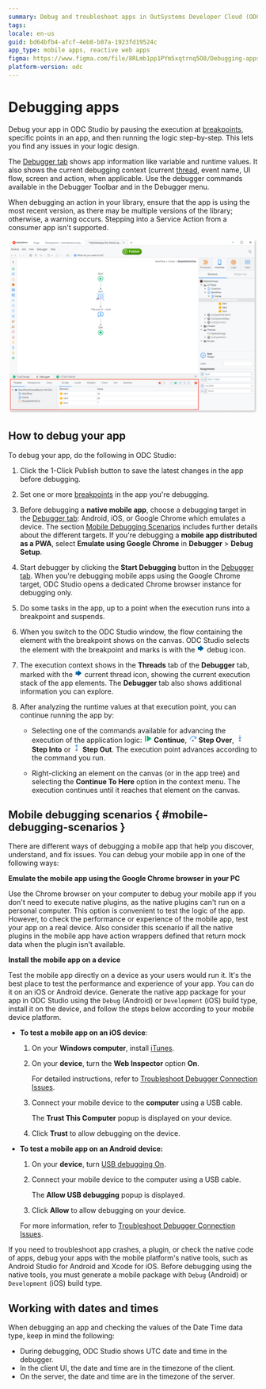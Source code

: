 ```yaml
---
summary: Debug and troubleshoot apps in OutSystems Developer Cloud (ODC) using breakpoints, step-by-step execution, and runtime value inspection.
tags:
locale: en-us
guid: bd64bfb4-afcf-4eb8-b87a-1923fd19524c
app_type: mobile apps, reactive web apps
figma: https://www.figma.com/file/8RLmb1pp1PYm5xqtrnq5O8/Debugging-apps?type=design&node-id=2901%3A72&t=sdGPdlxTkpCARchu-1
platform-version: odc
---
```

# Debugging apps

Debug your app in ODC Studio by pausing the execution at [breakpoints](breakpoints.md), specific points in an app, and then running the logic step-by-step. This lets you find any issues in your logic design.

The [Debugger tab](debugger-ui-reference.md) shows app information like variable and runtime values. It also shows the current debugging context (current [thread](threads.md), event name, UI flow, screen and action, when applicable. Use the debugger commands available in the Debugger Toolbar and in the Debugger menu.

When debugging an action in your library, ensure that the app is using the most recent version, as there may be multiple versions of the library; otherwise, a warning occurs. Stepping into a Service Action from a consumer app isn't supported.

![Screenshot of the OutSystems Debugger window in ODC Studio](images/debugger-intro-ss.png "Debugger Window Overview")

## How to debug your app

To debug your app, do the following in ODC Studio:

1. Click the 1-Click Publish button to save the latest changes in the app before debugging. 

1. Set one or more [breakpoints](breakpoints.md) in the app you're debugging.

1. Before debugging a **native mobile app**, choose a debugging target in the [Debugger tab](debugger-ui-reference.md): Android, iOS, or Google Chrome which emulates a device. The section [Mobile Debugging Scenarios](#mobile-debugging-scenarios) includes further details about the different targets. If you're debugging a **mobile app distributed as a PWA**, select **Emulate using Google Chrome** in **Debugger** > **Debug Setup**. 

1. Start debugger by clicking the **Start Debugging** button in the [Debugger tab](debugger-ui-reference.md). When you're debugging mobile apps using the Google Chrome target, ODC Studio opens a dedicated Chrome browser instance for debugging only.

1. Do some tasks in the app, up to a point when the execution runs into a breakpoint and suspends.

1. When you switch to the ODC Studio window, the flow containing the element with the breakpoint shows on the canvas. ODC Studio selects the element with the breakpoint and marks is with the ![Icon indicating an active debug request on an element within ODC Studio](images/overlay-active-request.png "Debug Icon") debug icon.

1. The execution context shows in the **Threads** tab of the **Debugger** tab, marked with the ![Icon indicating an active debug request on an element within ODC Studio](images/overlay-active-request.png "Debug Icon") current thread icon, showing the current execution stack of the app elements. The **Debugger** tab also shows additional information you can explore.

1. After analyzing the runtime values at that execution point, you can continue running the app by:

    * Selecting one of the commands available for advancing the execution of the application logic: ![Icon for the Continue command in the ODC Studio Debugger Toolbar](images/toolbar-button-continue.png "Continue Command Icon") **Continue**, ![Icon for the Step Over command in the ODC Studio Debugger Toolbar](images/toolbar-button-step-over.png "Step Over Command Icon") **Step Over**, ![Icon for the Step Into command in the ODC Studio Debugger Toolbar](images/toolbar-button-step-into.png "Step Into Command Icon") **Step Into** or ![Icon for the Step Out command in the ODC Studio Debugger Toolbar](images/toolbar-button-step-out.png "Step Out Command Icon") **Step Out**. The execution point advances according to the command you run.

    * Right-clicking an element on the canvas (or in the app tree) and selecting the **Continue To Here** option in the context menu. The execution continues until it reaches that element on the canvas.

## Mobile debugging scenarios { #mobile-debugging-scenarios }

There are different ways of debugging a mobile app that help you discover, understand, and fix issues. You can debug your mobile app in one of the following ways:

**Emulate the mobile app using the Google Chrome browser in your PC**

Use the Chrome browser on your computer to debug your mobile app if you don't need to execute native plugins, as the native plugins can't run on a personal computer. This option is convenient to test the logic of the app. However, to check the performance or experience of the mobile app, test your app on a real device. Also consider this scenario if all the native plugins in the mobile app have action wrappers defined that return mock data when the plugin isn't available.

**Install the mobile app on a device**
    
Test the mobile app directly on a device as your users would run it. It's the best place to test the performance and experience of your app. You can do it on an iOS or Android device. Generate the native app package for your app in ODC Studio using the `Debug` (Android) or `Development` (iOS) build type, install it on the device, and follow the steps below according to your mobile device platform. 

* **To test a mobile app on an iOS device**:
    
    1. On your **Windows computer**, install [iTunes](https://www.apple.com/itunes/download/).

    1. On your **device**, turn the **Web Inspector** option **On**. 
    
        For detailed instructions, refer to [Troubleshoot Debugger Connection Issues](troubleshoot-debugger-connection.md#web-inspector-is-not-enabled-on-your-device).

    1. Connect your mobile device to the **computer** using a USB cable.

        The **Trust This Computer** popup is displayed on your device.

    1. Click **Trust** to allow debugging on the device.
    
* **To test a mobile app on an Android device:**
    
    1. On your **device**, turn [USB debugging On](https://developer.android.com/studio/debug/dev-options.html#enable).

    1. Connect your mobile device to the computer using a USB cable.

        The **Allow USB debugging** popup is displayed.

    1. Click **Allow** to allow debugging on your device.
    
    For more information, refer to [Troubleshoot Debugger Connection Issues](troubleshoot-debugger-connection.md).

If you need to troubleshoot app crashes, a plugin, or check the native code of apps, debug your apps with the mobile platform's native tools, such as Android Studio for Android and Xcode for iOS. Before debugging using the native tools, you must generate a mobile package with `Debug` (Android) or `Development` (iOS) build type.

## Working with dates and times

When debugging an app and checking the values of the Date Time data type, keep in mind the following:

* During debugging, ODC Studio shows UTC date and time in the debugger.
* In the client UI, the date and time are in the timezone of the client.
* On the server, the date and time are in the timezone of the server.
